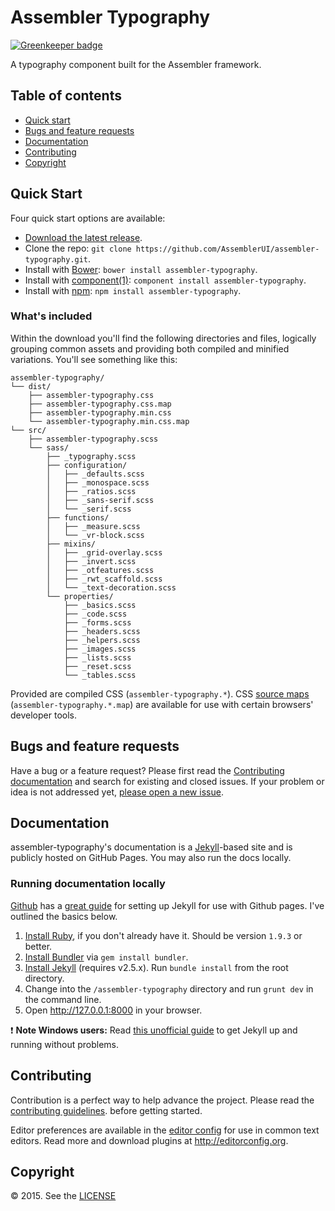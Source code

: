 # Assembler Typography

[![Greenkeeper badge](https://badges.greenkeeper.io/AssemblerUI/assembler-typography.svg)](https://greenkeeper.io/)

A typography component built for the Assembler framework.

## Table of contents

- [Quick start](#quick-start)
- [Bugs and feature requests](#bugs-and-feature-requests)
- [Documentation](#documentation)
- [Contributing](#contributing)
- [Copyright](#copyright)

## Quick Start

Four quick start options are available:

- [Download the latest release](https://github.com/AssemblerUI/assembler-typography/archive/v0.1.0.zip).
- Clone the repo: `git clone https://github.com/AssemblerUI/assembler-typography.git`.
- Install with [Bower](http://bower.io): `bower install assembler-typography`.
- Install with [component(1)](https://github.com/componentjs/component): `component install assembler-typography`.
- Install with [npm](https://www.npmjs.org): `npm install assembler-typography`.

### What's included

Within the download you'll find the following directories and files, logically
grouping common assets and providing both compiled and minified variations.
You'll see something like this:

```
assembler-typography/
└── dist/
    ├── assembler-typography.css
    ├── assembler-typography.css.map
    ├── assembler-typography.min.css
    └── assembler-typography.min.css.map
└── src/
    ├── assembler-typography.scss
    └── sass/
        ├── _typography.scss
        ├── configuration/
        │   ├── _defaults.scss
        │   ├── _monospace.scss
        │   ├── _ratios.scss
        │   ├── _sans-serif.scss
        │   └── _serif.scss
        ├── functions/
        │   ├── _measure.scss
        │   └── _vr-block.scss
        ├── mixins/
        │   ├── _grid-overlay.scss
        │   ├── _invert.scss
        │   ├── _otfeatures.scss
        │   ├── _rwt_scaffold.scss
        │   └── _text-decoration.scss
        └── properties/
            ├── _basics.scss
            ├── _code.scss
            ├── _forms.scss
            ├── _headers.scss
            ├── _helpers.scss
            ├── _images.scss
            ├── _lists.scss
            ├── _reset.scss
            └── _tables.scss
```

Provided are compiled CSS (`assembler-typography.*`). CSS [source maps](https://developers.google.com/chrome-developer-tools/docs/css-preprocessors)
(`assembler-typography.*.map`) are available for use with certain browsers' developer
tools.

## Bugs and feature requests

Have a bug or a feature request? Please first read the
[Contributing documentation](https://github.com/AssemblerUI/assembler-typography/blob/master/CONTRIBUTING.md)
and search for existing and closed issues. If your problem or idea is not
addressed yet, [please open a new issue](https://github.com/AssemblerUI/assembler-typography/issues/new).

## Documentation

assembler-typography's documentation is a [Jekyll](http://jekyllrb.com)-based site and
is publicly hosted on GitHub Pages.  You may also run the docs locally.

### Running documentation locally

[Github](https://github.com/) has a [great guide](https://help.github.com/articles/using-jekyll-with-pages/)
for setting up Jekyll for use with Github pages.  I've outlined the basics below.

1. [Install Ruby](https://www.ruby-lang.org/en/downloads/), if you don't already have it. Should be version `1.9.3` or better.
2. [Install Bundler](http://bundler.io/) via `gem install bundler`.
3. [Install Jekyll](http://jekyllrb.com/docs/installation) (requires v2.5.x). Run `bundle install` from the root directory.
4. Change into the `/assembler-typography` directory and run `grunt dev` in the command line.
5. Open <http://127.0.0.1:8000> in your browser.

:exclamation: **Note Windows users:** Read [this unofficial guide](http://jekyll-windows.juthilo.com/) to get Jekyll up and running without problems.

## Contributing

Contribution is a perfect way to help advance the project.  Please read the
[contributing guidelines](https://github.com/AssemblerUI/assembler-typography/blob/master/CONTRIBUTING.md).
before getting started.

Editor preferences are available in the [editor config](https://github.com/AssemblerUI/assembler-typography/blob/master/.editorconfig)
for use in common text editors. Read more and download plugins at <http://editorconfig.org>.

## Copyright

:copyright: 2015. See the [LICENSE](https://github.com/AssemblerUI/assembler-typography/blob/master/LICENSE.md)
